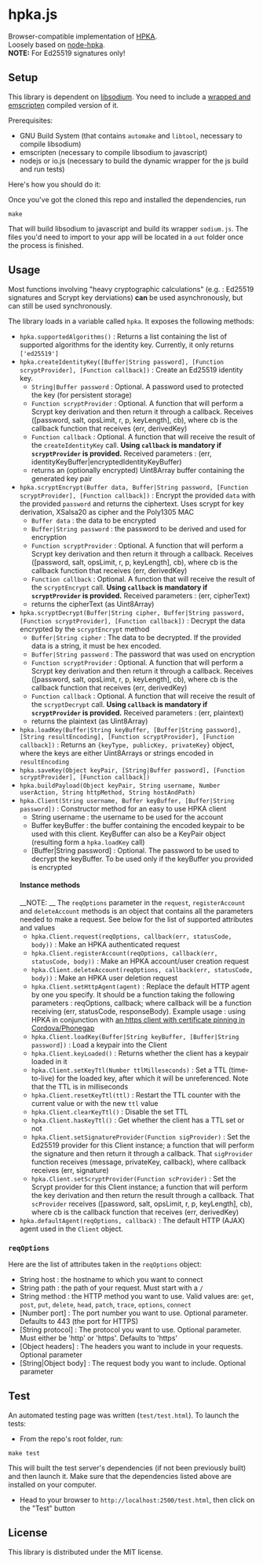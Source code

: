 # hpka.js

Browser-compatible implementation of [HPKA](https://github.com/Mowje/hpka).  
Loosely based on [node-hpka](https://github.com/Mowje/node-hpka).  
__NOTE:__ For Ed25519 signatures only!

## Setup

This library is dependent on [libsodium](https://github.com/jedisct1/libsodium). You need to include a [wrapped and emscripten](https://github.com/jedisct1/libsodium.js) compiled version of it.

Prerequisites:
* GNU Build System (that contains `automake` and `libtool`, necessary to compile libsodium)
* emscripten (necessary to compile libsodium to javascript)
* nodejs or io.js (necessary to build the dynamic wrapper for the js build and run tests)

Here's how you should do it:

Once you've got the cloned this repo and installed the dependencies, run
```shell
make
```
That will build libsodium to javascript and build its wrapper `sodium.js`. The files you'd need to import to your app will be located in a `out` folder once the process is finished.

## Usage

Most functions involving "heavy cryptographic calculations" (e.g. : Ed25519 signatures and Scrypt key derviations) __can__ be used asynchronously, but can still be used synchronously.

The library loads in a variable called `hpka`. It exposes the following methods:

* `hpka.supportedAlgorithms()` : Returns a list containing the list of supported algorithms for the identity key. Currently, it only returns `['ed25519']`
* `hpka.createIdentityKey([Buffer|String password], [Function scryptProvider], [Function callback])` : Create an Ed25519 identity key.
    * `String|Buffer password` : Optional. A password used to protected the key (for persistent storage)
    * `Function scryptProvider` : Optional. A function that will perform a Scrypt key derivation and then return it through a callback. Receives ([password, salt, opsLimit, r, p, keyLength], cb), where cb is the callback function that receives (err, derivedKey)
    * `Function callback` : Optional. A function that will receive the result of the `createIdentityKey` call. __Using `callback` is mandatory if `scryptProvider` is provided.__ Received parameters : (err, identityKeyBuffer|encryptedIdentityKeyBuffer)
    * returns an (optionally encrypted) Uint8Array buffer containing the generated key pair
* `hpka.scryptEncrypt(Buffer data, Buffer|String password, [Function scryptProvider], [Function callback])` : Encrypt the provided `data` with the provided `password` and returns the ciphertext. Uses scrypt for key derivation, XSalsa20 as cipher and the Poly1305 MAC
	* `Buffer data` : the data to be encrypted
	* `Buffer|String password` : the password to be derived and used for encryption
    * `Function scryptProvider` : Optional. A function that will perform a Scrypt key derivation and then return it through a callback. Receives ([password, salt, opsLimit, r, p, keyLength], cb), where cb is the callback function that receives (err, derivedKey)
    * `Function callback` : Optional. A function that will receive the result of the `scryptEncrypt` call. __Using `callback` is mandatory if `scryptProvider` is provided.__ Received parameters : (err, cipherText)
	* returns the cipherText (as Uint8Array)
* `hpka.scryptDecrypt(Buffer|String cipher, Buffer|String password, [Function scryptProvider], [Function callback])` : Decrypt the data encrypted by the `scryptEncrypt` method
	* `Buffer|String cipher` : The data to be decrypted. If the provided data is a string, it must be hex encoded.
	* `Buffer|String password` : The password that was used on encryption
    * `Function scryptProvider` : Optional. A function that will perform a Scrypt key derivation and then return it through a callback. Receives ([password, salt, opsLimit, r, p, keyLength], cb), where cb is the callback function that receives (err, derivedKey)
    * `Function callback` : Optional. A function that will receive the result of the `scryptDecrypt` call. __Using `callback` is mandatory if `scryptProvider` is provided.__ Received parameters : (err, plaintext)
	* returns the plaintext (as Uint8Array)
* `hpka.loadKey(Buffer|String keyBuffer, [Buffer|String password], [String resultEncoding], [Function scryptProvider], [Function callback])` : Returns an `{keyType, publicKey, privateKey}` object, where the keys are either Uint8Arrays or strings encoded in `resultEncoding`
* `hpka.saveKey(Object keyPair, [String|Buffer password], [Function scryptProvider], [Function callback])`
* `hpka.buildPayload(Object keyPair, String username, Number userAction, String httpMethod, String hostAndPath)`
* `hpka.Client(String username, Buffer keyBuffer, [Buffer|String password])` : Constructor method for an easy to use HPKA client  
	* String username : the username to be used for the account
	* Buffer keyBuffer : the buffer containing the encoded keypair to be used with this client. KeyBuffer can also be a KeyPair object (resulting form a `hpka.loadKey` call)
	* [Buffer|String password] : Optional. The password to be used to decrypt the keyBuffer. To be used only if the keyBuffer you provided is encrypted  
	#### Instance methods
	__NOTE: __ The `reqOptions` parameter in the `request`, `registerAccount` and `deleteAccount` methods is an object that contains all the parameters needed to make a request. See below for the list of supported attributes and values
	* `hpka.Client.request(reqOptions, callback(err, statusCode, body))` : Make an HPKA authenticated request
	* `hpka.Client.registerAccount(reqOptions, callback(err, statusCode, body))` : Make an HPKA account/user creation request
	* `hpka.Client.deleteAccount(reqOptions, callback(err, statusCode, body))` : Make an HPKA user deletion request
	* `hpka.Client.setHttpAgent(agent)` : Replace the default HTTP agent by one you specify. It should be a function taking the following parameters : reqOptions, callback; where callback will be a function receiving (err, statusCode, responseBody). Example usage : using HPKA in conjunction with [an https client with certificate pinning in Cordova/Phonegap](https://github.com/LockateMe/PinnedHTTPS-Phonegap-Plugin)
	* `hpka.Client.loadKey(Buffer|String keyBuffer, [Buffer|String password])` : Load a keypair into the Client
	* `hpka.Client.keyLoaded()` : Returns whether the client has a keypair loaded in it
	* `hpka.Client.setKeyTtl(Number ttlMilleseconds)` : Set a TTL (time-to-live) for the loaded key, after which it will be unreferenced. Note that the TTL is in milliseconds
	* `hpka.Client.resetKeyTtl(ttl)` : Restart the TTL counter with the current value or with the new `ttl` value
	* `hpka.Client.clearKeyTtl()` : Disable the set TTL
	* `hpka.Client.hasKeyTtl()` : Get whether the client has a TTL set or not
    * `hpka.Client.setSignatureProvider(Function sigProvider)` : Set the Ed25519 provider for this Client instance; a function that will perform the signature and then return it through a callback. That `sigProvider` function receives (message, privateKey, callback), where callback receives (err, signature)
    * `hpka.Client.setScryptProvider(Function scProvider)` : Set the Scrypt provider for this Client instance; a function that will perform the key derivation and then return the result through a callback. That `scProvider` receives ([password, salt, opsLimit, r, p, keyLength], cb), where cb is the callback function that receives (err, derivedKey)
* `hpka.defaultAgent(reqOptions, callback)` : The default HTTP (AJAX) agent used in the `Client` object.

### `reqOptions`

Here are the list of attributes taken in the `reqOptions` object:
* String host : the hostname to which you want to connect
* String path : the path of your request. Must start with a `/`
* String method : the HTTP method you want to use. Valid values are: `get`, `post`, `put`, `delete`, `head`, `patch`, `trace`, `options`, `connect`
* [Number port] : The port number you want to use. Optional parameter. Defaults to 443 (the port for HTTPS)
* [String protocol] : The protocol you want to use. Optional parameter. Must either be 'http' or 'https'. Defaults to 'https'
* [Object headers] : The headers you want to include in your requests. Optional parameter
* [String|Object body] : The request body you want to include. Optional parameter

## Test

An automated testing page was written (`test/test.html`). To launch the tests:

* From the repo's root folder, run:
```shell
make test
```
This will built the test server's dependencies (if not been previously built) and then launch it. Make sure that the dependencies listed above are installed on your computer.
* Head to your browser to `http://localhost:2500/test.html`, then click on the "Test" button

## License

This library is distributed under the MIT license.
